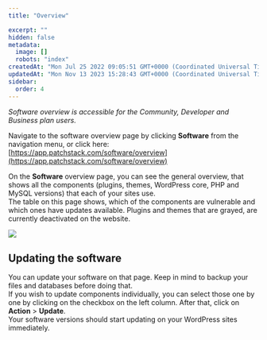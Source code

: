 ```yaml
---
title: "Overview"

excerpt: ""
hidden: false
metadata: 
  image: []
  robots: "index"
createdAt: "Mon Jul 25 2022 09:05:51 GMT+0000 (Coordinated Universal Time)"
updatedAt: "Mon Nov 13 2023 15:28:43 GMT+0000 (Coordinated Universal Time)"
sidebar:
  order: 4
---
```

_Software overview is accessible for the Community, Developer and Business plan users._  

Navigate to the software overview page by clicking **Software** from the navigation menu, or click here: 
[https://app.patchstack.com/software/overview](https://app.patchstack.com/software/overview)

On the **Software** overview page, you can see the general overview, that shows all the components (plugins, themes, WordPress core, PHP and MySQL versions) that each of your sites use.  
The table on this page shows, which of the components are vulnerable and which ones have updates available.
Plugins and themes that are grayed, are currently deactivated on the website.

![](@images/patchstack-software.png)

## Updating the software

You can update your software on that page. Keep in mind to backup your files and databases before doing that.  
If you wish to update components individually, you can select those one by one by clicking on the checkbox on the left column. After that, click on **Action** > **Update**.  
Your software versions should start updating on your WordPress sites immediately.